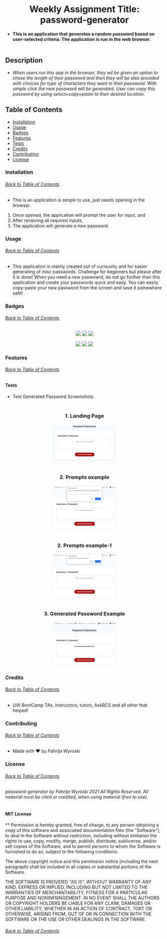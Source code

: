 <h1 align='center'>Weekly Assignment Title: password-generator</h1>

* **This is an application that generates a random password based on user-selected criteria. The application is run in the web browser.** 
<br></br>

## **Description**
* _When users run this app in the browser, they wil be given an option to chose the length of their password and then they will be also provided with choices for type of characters they want in their password.
With simple click the new password will be generated. User can copy this password by using select+copy+paste to their desired location._

## Table of Contents
* [Installation](#installation)
* [Usage](#usage)
* [Badges](#badges)
* [Features](#features)
* [Tests](#tests)
* [Credits](#credits)
* [Contributing](#contributing)
* [License](#license)

### **Installation**
###### [Back to Table of Contents](#Table-of-Contents)
* This is an application is simple to use, just needs opening in the browser. 
1. Once opened, the application will prompt the user for input, and
2. After receiving all required inputs, 
3. The application will generate a new password. 

### **Usage**
###### [Back to Table of Contents](#Table-of-Contents)
* This application is mainly created out of curiousity and for easier generating of misc passwords. Challenge for beginners but please after it is done! When you need a new paswowrd, do not go further than this application and create your passwords quick and easy. You can easily copy-paste your new password from the screen and save it somewhere safe!

### **Badges**
###### [Back to Table of Contents](#Table-of-Contents)
<p align="center">
    <img src="https://img.shields.io/github/repo-size/likica/password-generator" />
    <img src="https://img.shields.io/github/issues/likica/password-generator" />
    <img src="https://img.shields.io/github/last-commit/likica/password-generator" >
    </a>
</p>

<p align="center">
    <img src="https://img.shields.io/badge/Javascript-blue" />
    <img src="https://img.shields.io/badge/HTML-pink" />
    <img src="https://img.shields.io/badge/CSS-purple"  />
</p>

### **Features**
###### [Back to Table of Contents](#Table-of-Contents)
#### **Tests**
* Test Generated Password Screenshots
<h3 align="center" width="100%">
 <br>1. Landing Page</br>
<p align="center" width="100%">
    <img src="./assets/images/password-generatorlanding_pg.png" width="40%"/>
</p>
 <br>2. Prompts example</br>
<p align="center" width="100%">
    <img src="assets/images/passsword-generator_prompt_pg.png" width="40%"/>
</p>
 <br>2. Prompts example-1 </br>
<p align="center" width="100%">
    <img src="assets/images/passsword-generator_prompt_pg1.png" width="40%"/>
</p>
 <br>3. Generated Password Example</br>
<p align="center" width="100%">
    <img src="assets/images/passsword-generator_generatedpswd.png" width="40%"/>
</p></h3>

### **Credits**
###### [Back to Table of Contents](#Table-of-Contents)
* UW BootCamp TAs, instructors, tutors, AskBCS and all other that helped!

### **Contributing**
###### [Back to Table of Contents](#Table-of-Contents)
* Made with ❤️ by _Fahrija Wyroski_

### **License**
###### [Back to Table of Contents](#Table-of-Contents)
 _password-generator by Fahrija Wyroski 2021 All Rights Reserved._
  _All material must be cited or credited, when using material (free to use)._
   <br></br>
#### **MIT License**

** Permission is hereby granted, free of charge, to any person obtaining a copy of this software and associated documentation files (the "Software"), to deal in the Software without restriction, including without limitation the rights to use, copy, modify, merge, publish, distribute, sublicense, and/or sell copies of the Software, and to permit persons to whom the Software is furnished to do so, subject to the following conditions:

The above copyright notice and this permission notice (including the next paragraph) shall be included in all copies or substantial portions of the Software.

THE SOFTWARE IS PROVIDED "AS IS", WITHOUT WARRANTY OF ANY KIND, EXPRESS OR IMPLIED, INCLUDING BUT NOT LIMITED TO THE WARRANTIES OF MERCHANTABILITY, FITNESS FOR A PARTICULAR PURPOSE AND NONINFRINGEMENT. IN NO EVENT SHALL THE AUTHORS OR COPYRIGHT HOLDERS BE LIABLE FOR ANY CLAIM, DAMAGES OR OTHER LIABILITY, WHETHER IN AN ACTION OF CONTRACT, TORT OR OTHERWISE, ARISING FROM, OUT OF OR IN CONNECTION WITH THE SOFTWARE OR THE USE OR OTHER DEALINGS IN THE SOFTWARE.
###### [Back to Table of Contents](#Table-of-Contents)